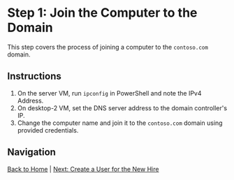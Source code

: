 # Step 1: Join the Computer to the Domain

This step covers the process of joining a computer to the `contoso.com` domain.

## Instructions

1. On the server VM, run `ipconfig` in PowerShell and note the IPv4 Address.
2. On desktop-2 VM, set the DNS server address to the domain controller's IP.
3. Change the computer name and join it to the `contoso.com` domain using provided credentials.

## Navigation

[Back to Home](../README.md) | [Next: Create a User for the New Hire](step2.md)
